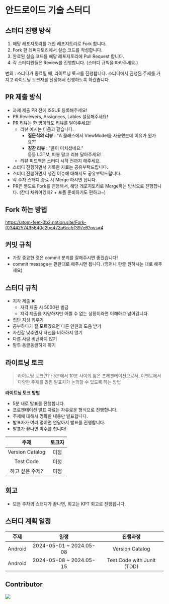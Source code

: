 # 안드로이드 기술 스터디

## 스터디 진행 방식
1. 해당 레포지토리를 개인 레포지토리로 Fork 합니다.
2. Fork 한 레퍼지토리에서 실습 코드를 작성합니다.
3. 완료된 실습 코드를 해당 레포지토리에 Pull Request 합니다.
4. 각 스터디원들은 Review를 진행합니다. (스터디 규칙을 따라주세요.)

번외 : 스터디가 종료될 때, 라이트닝 토크를 진행합니다. 스터디에서 진행된 주제를 가지고 라이트닝 토크자를 선정해서 진행하도록 하겠습니다.

## PR 제출 방식
- 과제 제출 PR 전에 ISSUE 등록해주세요!
- PR Reviewers, Assignees, Lables 설정해주세요!
- PR 리뷰는 한 명이라도 리뷰를 달아주세요!
  - 리뷰 예시는 다음과 같습니다.
    - **질문식의 리뷰** : "A 클래스에서 ViewModel을 사용했는데 이유가 뭔가요?"
    - **칭찬 리뷰** :  "폼이 미치셨네요."<br>
      등등 LGTM, 따봉 말고 리뷰 달아주세요!
  - 리뷰 피드백은 스터디 시작 전까지 해주세요.
- 스터디 진행하면서 기록한 자료는 공유부탁드립니다.
- 스터디 진행하면서 생긴 이슈에 대해서도 공유부탁드립니다.
- 각 주차 스터디 종료 시 Merge 하시면 됩니다.
- PR은 별도로 Fork를 진행해서, 해당 레포지토리로 Merge하는 방식으로 진행합니다. (잔디 채워야겠지? + 포폴 준비하기도 편하고~)

## Fork 하는 방법
https://atom-feet-3b2.notion.site/Fork-f0344257435640c2be472a6cc5f397e6?pvs=4


## 커밋 규칙
- 가장 중요한 것은 commit 분리를 잘해주시면 좋겠습니다!
- commit message는 편한대로 해주시면 됩니다. (영어나 한글 원하시는 대로 해주세요)

## 스터디 규칙
- 지각 제출 ❌
  - 지각 제출 시 5000원 벌금
  - 지각 제출을 지양하지만 어쩔 수 없는 상황이라면 이해하고 넘어갑니다.
- 집단 지성 키우기
- 공부하다가 잘 모르겠으면 다른 인원의 도움 받기
- 자신감 낮추면서 자신을 비하하지 않기
- 다른 사람 비난하지 않기
- 말투 동글동글하게 하기

## 라이트닝 토크
> 라이트닝 토크란? : 5분에서 10분 사이의 짧은 프레젠테이션으로서, 이벤트에서 다양한 주제를 많은 발표자가 논의할 수 있도록 하는 방법

**라이트닝 토크 방법**
- 5분 내로 발표를 진행합니다.
- 프로젠테이션 발표 자료는 자유로운 형식으로 진행합니다.
- 주제에 대해서 명확한 내용만 발표합니다.
- 발표자가 여러 명이면 연달아서 발표를 진행합니다.
- 발표가 끝나면 박수를 칩니다!

| 주제 | 토크자 |
| :-----: | :-----: |
| Version Catalog | 미정 |
| Test Code | 미정 |
| 하고 싶은 주제? | 미정 |

## 회고
- 모든 주차의 스터디가 끝나면, 회고는 KPT 회고로 진행됩니다.

## 스터디 계획 일정
|   주제   |     일정      |                진행과정                 |
| :-----------: | :-----------: | :---------------------------------: |
|   Android   | 2024-05-01 ~ 2024.05-08 |         Version Catalog         |
|   Android   | 2024-05-08 ~ 2024.05-15 |           Test Code with Junit (TDD)        |


## Contributor
<a href="https://github.com/BCSD-Android-Study/study-android/graphs/contributors">
  <img src="https://contrib.rocks/image?repo=BCSD-Android-Study/study-android" />
</a>

<br/>
<br/>
